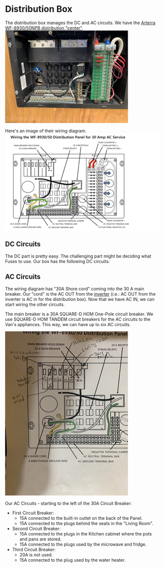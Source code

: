 # Distribution Box
The distribution box manages the DC and AC circuits.  We have the [Arterra WF-8930/50NPB distribution "center"](https://wfcoelectronics.com/wp-content/uploads/2019/06/8930-50-Series-Manual-FINAL-web.pdf).
![distribution box](./images/distribution_box.jpeg)

Here's an image of their wiring diagram.
![distribution wiring](./images/distribution_wiring.png)

## DC Circuits
The DC part is pretty easy.  The challenging part might be deciding what Fuses to use.  Our box has the following DC circuits:

## AC Circuits
The wiring diagram has "30A Shore cord" coming into the 30 A main breaker.  Our "cord" is the AC OUT from the [inverter](inverter.md) (i.e.: AC OUT from the inverter is AC in for the distribution box).  Now that we have AC IN, we can start wiring the other circuits.  

The main breaker is a 30A SQUARE-D HOM One-Pole circuit breaker.  We use SQUARE-D HOM TANDEM circuit breakers for the AC circuits to the Van's appliances.  This way, we can have up to six AC circuits.

![AC wiring](./images/AC_wiring.jpeg)


Our AC Circuits - starting to the left of the 30A Circuit Breaker:
* First Circuit Breaker:
    * 15A connected to the built-in outlet on the back of the Panel.
    * 15A connected to the plugs behind the seats in the "Living Room".
* Second Circuit Breaker:
    * 15A connected to the plugs in the Kitchen cabinet where the pots and pans are stored.
    * 15A connected to the plugs used by the microwave and fridge.
* Third Circuit Breaker:
    * 20A is not used.
    * 15A connected to the plug used by the water heater.